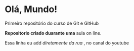 # Olá, Mundo! 
 Primeiro repositório do curso de Git e GitHub

 **Repositorio criado duarante uma** aula on line. 
 
 Essa linha eu add *diretamente da rua* , no canal do youtube
